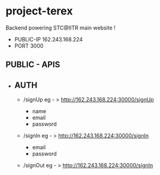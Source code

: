 # project-terex

Backend powering STC@IITR main website ! 

* PUBLIC-IP 162.243.168.224
* PORT 3000


## PUBLIC - APIS

* ## AUTH
  * /signUp  eg - > http://162.243.168.224:30000/signUp
   
    * name
    * email
    * password 
   
   
  * /signIn  eg - >  http://162.243.168.224:30000/signIn 
    * email
    * password
  
  * /signOut    eg - >  http://162.243.168.224:30000/signIn 
